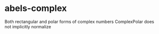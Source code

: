 # abels-complex
Both rectangular and polar forms of complex numbers
ComplexPolar does not implicitly normalize
